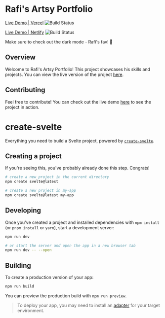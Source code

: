 # Rafi's Artsy Portfolio

[Live Demo | Vercel](https://rafi-artsy-portfolio.vercel.app/) ![Build Status](https://img.shields.io/badge/build-passing-brightgreen)

[Live Demo | Netlify](https://the-fabulous-world-of-rafi.netlify.app/) ![Build Status](https://img.shields.io/badge/build-passing-brightgreen)

Make sure to check out the dark mode - Rafi's fav! 🌛

## Overview

Welcome to Rafi's Artsy Portfolio! This project showcases his skills and projects. You can view the live version of the project [here](https://rafi-artsy-portfolio.vercel.app/).

## Contributing

Feel free to contribute! You can check out the live demo [here](https://rafi-artsy-portfolio.vercel.app/) to see the project in action.

# create-svelte

Everything you need to build a Svelte project, powered by [`create-svelte`](https://github.com/sveltejs/kit/tree/main/packages/create-svelte).

## Creating a project

If you're seeing this, you've probably already done this step. Congrats!

```bash
# create a new project in the current directory
npm create svelte@latest

# create a new project in my-app
npm create svelte@latest my-app
```

## Developing

Once you've created a project and installed dependencies with `npm install` (or `pnpm install` or `yarn`), start a development server:

```bash
npm run dev

# or start the server and open the app in a new browser tab
npm run dev -- --open
```

## Building

To create a production version of your app:

```bash
npm run build
```

You can preview the production build with `npm run preview`.

> To deploy your app, you may need to install an [adapter](https://kit.svelte.dev/docs/adapters) for your target environment.
